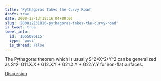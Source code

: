 ```yaml
---
title: 'Pythagoras Takes the Curvy Road'
draft: true
date: 2008-12-13T18:16:04+00:00
slug: '200812131816-pythagoras-takes-the-curvy-road'
is_tweet: true
tweet_info:
  id: '1055095115'
  type: 'post'
  is_thread: False
---
```




The Pythagoras theorem which is usually S^2=X^2+Y^2 can be generalized as S^2=G11.X.X + G12.X.Y + G21.X.Y + G22.Y.Y for non-flat surfaces.

[Discussion](https://x.com/sytelus/status/1055095115)
